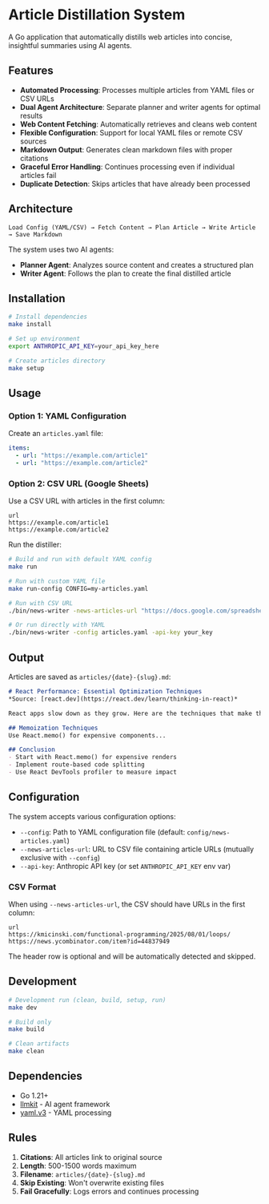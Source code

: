 # Article Distillation System

A Go application that automatically distills web articles into concise, insightful summaries using AI agents.

## Features

- **Automated Processing**: Processes multiple articles from YAML files or CSV URLs
- **Dual Agent Architecture**: Separate planner and writer agents for optimal results
- **Web Content Fetching**: Automatically retrieves and cleans web content
- **Flexible Configuration**: Support for local YAML files or remote CSV sources
- **Markdown Output**: Generates clean markdown files with proper citations
- **Graceful Error Handling**: Continues processing even if individual articles fail
- **Duplicate Detection**: Skips articles that have already been processed

## Architecture

```
Load Config (YAML/CSV) → Fetch Content → Plan Article → Write Article → Save Markdown
```

The system uses two AI agents:
- **Planner Agent**: Analyzes source content and creates a structured plan
- **Writer Agent**: Follows the plan to create the final distilled article

## Installation

```bash
# Install dependencies
make install

# Set up environment
export ANTHROPIC_API_KEY=your_api_key_here

# Create articles directory
make setup
```

## Usage

### Option 1: YAML Configuration

Create an `articles.yaml` file:

```yaml
items:
  - url: "https://example.com/article1"
  - url: "https://example.com/article2"
```

### Option 2: CSV URL (Google Sheets)

Use a CSV URL with articles in the first column:

```csv
url
https://example.com/article1
https://example.com/article2
```

Run the distiller:

```bash
# Build and run with default YAML config
make run

# Run with custom YAML file
make run-config CONFIG=my-articles.yaml

# Run with CSV URL
./bin/news-writer -news-articles-url "https://docs.google.com/spreadsheets/d/e/2PACX-1vTRHf3kQ8z8MqcodGRHoX00t56ewg0JTXF-BNz2E2gDSz7KCnzWcvupT-0OgAdJK-CBWpHjnIpzpmwo/pub?gid=0&single=true&output=csv"

# Or run directly with YAML
./bin/news-writer -config articles.yaml -api-key your_key
```

## Output

Articles are saved as `articles/{date}-{slug}.md`:

```markdown
# React Performance: Essential Optimization Techniques
*Source: [react.dev](https://react.dev/learn/thinking-in-react)*

React apps slow down as they grow. Here are the techniques that make the biggest impact.

## Memoization Techniques
Use React.memo() for expensive components...

## Conclusion
- Start with React.memo() for expensive renders
- Implement route-based code splitting
- Use React DevTools profiler to measure impact
```

## Configuration

The system accepts various configuration options:

- `--config`: Path to YAML configuration file (default: `config/news-articles.yaml`)
- `--news-articles-url`: URL to CSV file containing article URLs (mutually exclusive with `--config`)
- `--api-key`: Anthropic API key (or set `ANTHROPIC_API_KEY` env var)

### CSV Format

When using `--news-articles-url`, the CSV should have URLs in the first column:

```csv
url
https://kmicinski.com/functional-programming/2025/08/01/loops/
https://news.ycombinator.com/item?id=44837949
```

The header row is optional and will be automatically detected and skipped.

## Development

```bash
# Development run (clean, build, setup, run)
make dev

# Build only
make build

# Clean artifacts
make clean
```

## Dependencies

- Go 1.21+
- [llmkit](https://github.com/aktagon/llmkit) - AI agent framework
- [yaml.v3](https://gopkg.in/yaml.v3) - YAML processing

## Rules

1. **Citations**: All articles link to original source
2. **Length**: 500-1500 words maximum
3. **Filename**: `articles/{date}-{slug}.md`
4. **Skip Existing**: Won't overwrite existing files
5. **Fail Gracefully**: Logs errors and continues processing
